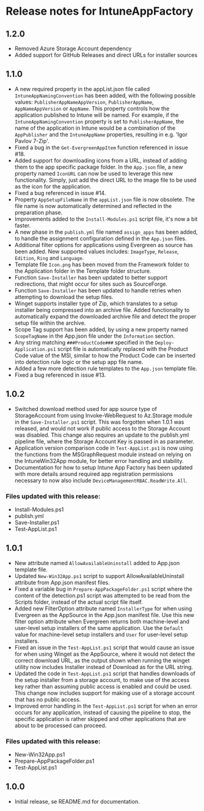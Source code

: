 # Release notes for IntuneAppFactory

## 1.2.0
- Removed Azure Storage Account dependency
- Added support for GitHub Releases and direct URLs for installer sources

## 1.1.0
- A new required property in the appList.json file called `IntuneAppNamingConvention` has been added, with the following possible values: `PublisherAppNameAppVersion`, `PublisherAppName`, `AppNameAppVersion` or `AppName`. This property controls how the application published to Intune will be named. For example, if the `IntuneAppNamingConvention` property is set to `PublisherAppName`, the name of the application in Intune would be a combination of the `AppPublisher` and the `IntuneAppName` properties, resulting in e.g. 'Igor Pavlov 7-Zip'.
- Fixed a bug in the `Get-EvergreenAppItem` function referenced in issue #18.
- Added support for downloading icons from a URL, instead of adding them to the app specific package folder. In the `App.json` file, a new property named `IconURL` can now be used to leverage this new functionality. Simply, just add the direct URL to the image file to be used as the icon for the application.
- Fixed a bug referenced in issue #14.
- Property `AppSetupFileName` in the `appList.json` file is now obsolete. The file name is now automatically determined and reflected in the preparation phase.
- Improvements added to the `Install-Modules.ps1` script file, it's now a bit faster.
- A new phase in the `publish.yml` file named `assign_apps` has been added, to handle the assignment configuration defined in the `App.json` files.
- Additional filter options for applications using Evergreen as source has been added. New supported values includes: `ImageType`, `Release`, `Edition`, `Ring` and `Language`.
- Template file `Icon.png` has been moved from the Framework folder to the Application folder in the Template folder structure.
- Function `Save-Installer` has been updated to better support redirections, that might occur for sites such as SourceForge.
- Function `Save-Installer` has been updated to handle retries when attempting to download the setup files.
- Winget supports installer type of Zip, which translates to a setup installer being compressed into an archive file. Added functionality to automatically expand the downloaded archive file and detect the proper setup file within the archive.
- Scope Tag support has been added, by using a new property named `ScopeTagName` in the App.json file under the `Information` section.
- Any string matching `###ProductCode###` specified in the `Deploy-Application.ps1` script file is automatically replaced with the Product Code value of the MSI, similar to how the Product Code can be inserted into detection rule logic or the setup app file name.
- Added a few more detection rule templates to the `App.json` template file.
- Fixed a bug referenced in issue #13.

## 1.0.2
- Switched download method used for app source type of StorageAccount from using Invoke-WebRequest to Az.Storage module in the `Save-Installer.ps1` script. This was forgotten when 1.0.1 was released, and would not work if public access to the Storage Account was disabled. This change also requires an update to the publish.yml pipeline file, where the Storage Account Key is passed in as parameter.
- Application version comparison code in `Test-AppList.ps1` is now using the functions from the MSGraphRequest module instead on relying on the IntuneWin32App module, for better error handling and stability.
- Documentation for how to setup Intune App Factory has been updated with more details around required app registration permissions necessary to now also include `DeviceManagementRBAC.ReadWrite.All`.

### Files updated with this release:
- Install-Modules.ps1
- publish.yml
- Save-Installer.ps1
- Test-AppList.ps1

## 1.0.1
- New attribute named `AllowAvailableUninstall` added to App.json template file.
- Updated `New-Win32App.ps1` script to support AllowAvailableUninstall attribute from App.json manifest files.
- Fixed a variable bug in `Prepare-AppPackageFolder.ps1` script where the content of the detection.ps1 script was attempted to be read from the Scripts folder, instead of the actual script file itself.
- Added new FilterOption attribute named `InstallerType` for when using Evergreen as the AppSource in the App.json manifest file. Use this new filter option attribute when Evergreen returns both machine-level and user-level setup installers of the same application. Use the `Default` value for machine-level setup installers and `User` for user-level setup installers.
- Fixed an issue in the `Test-AppList.ps1` script that would cause an issue for when using Winget as the AppSource, where it would not detect the correct download URL, as the output shown when running the winget utility now includes Installer instead of Download as for the URL string.
- Updated the code in `Test-AppList.ps1` script that handles downloads of the setup installer from a storage account, to make use of the access key rather than assuming public access is enabled and could be used. This change now includes support for making use of a storage account that has no public access.
- Improved error handling in the `Test-AppList.ps1` script for when an error occurs for any application, instead of causing the pipeline to stop, the specific application is rather skipped and other applications that are about to be processed can proceed.

### Files updated with this release:
- New-Win32App.ps1
- Prepare-AppPackageFolder.ps1
- Test-AppList.ps1

## 1.0.0
- Initial release, se README.md for documentation.